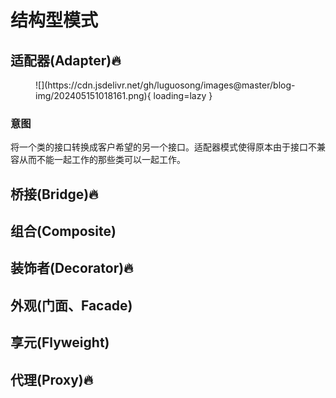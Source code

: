 # 结构型模式

## 适配器(Adapter)🔥

<figure markdown="span">
  ![](https://cdn.jsdelivr.net/gh/luguosong/images@master/blog-img/202405151018161.png){ loading=lazy }
</figure>

### 意图

将一个类的接口转换成客户希望的另一个接口。适配器模式使得原本由于接口不兼容从而不能一起工作的那些类可以一起工作。

## 桥接(Bridge)🔥

## 组合(Composite)

## 装饰者(Decorator)🔥

## 外观(门面、Facade)

## 享元(Flyweight)

## 代理(Proxy)🔥
